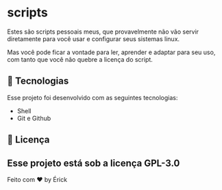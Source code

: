 # scripts
<p>Estes são scripts pessoais meus, que provavelmente não vão servir diretamente para você usar e configurar seus sistemas linux.</p>
<p>Mas você pode ficar a vontade para ler, aprender e adaptar para seu uso, com tanto que você não quebre a licença do script.</p>

## :rocket: Tecnologias

Esse projeto foi desenvolvido com as seguintes tecnologias:

- Shell
- Git e Github
## :memo: Licença

Esse projeto está sob a licença GPL-3.0
---

Feito com ♥ by Érick
